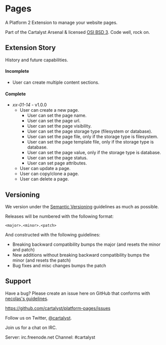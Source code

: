 # Pages

A Platform 2 Extension to manage your website pages.

Part of the Cartalyst Arsenal & licensed [OSI BSD 3](license.txt). Code well, rock on.

## Extension Story

History and future capabilities.

#### Incomplete

- User can create multiple content sections.

#### Complete

- *xx-01-14* - v1.0.0
	- User can create a new page.
		- User can set the page name.
		- User can set the page url.
		- User can set the page visibility.
		- User can set the page storage type (filesystem or database).
		- User can set the page file, only if the storage type is filesystem.
		- User can set the page template file, only if the storage type is database.
		- User can set the page value, only if the storage type is database.
		- User can set the page status.
		- User can set page attributes.
	- User can update a page.
	- User can copy/clone a page.
	- User can delete a page.

## Versioning

We version under the [Semantic Versioning](http://semver.org/) guidelines as much as possible.

Releases will be numbered with the following format:

`<major>.<minor>.<patch>`

And constructed with the following guidelines:

* Breaking backward compatibility bumps the major (and resets the minor and patch)
* New additions without breaking backward compatibility bumps the minor (and resets the patch)
* Bug fixes and misc changes bumps the patch

## Support

Have a bug? Please create an issue here on GitHub that conforms with [necolas's guidelines](https://github.com/necolas/issue-guidelines).

https://github.com/cartalyst/platform-pages/issues

Follow us on Twitter, [@cartalyst](http://twitter.com/cartalyst).

Join us for a chat on IRC.

Server: irc.freenode.net
Channel: #cartalyst
